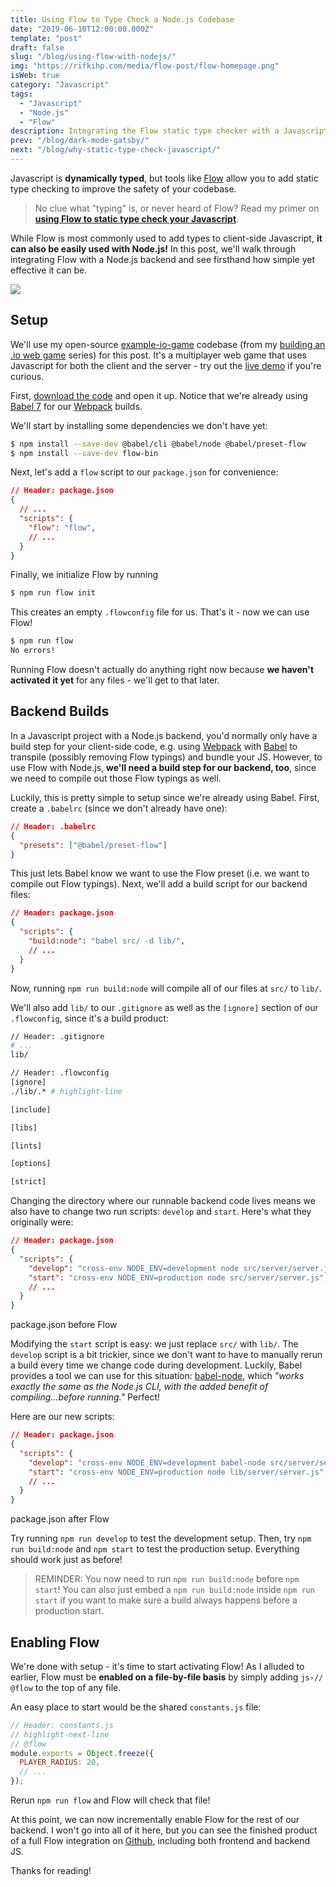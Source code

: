 ```yaml
---
title: Using Flow to Type Check a Node.js Codebase
date: "2019-06-10T12:00:00.000Z"
template: "post"
draft: false
slug: "/blog/using-flow-with-nodejs/"
img: "https://rifkihp.com/media/flow-post/flow-homepage.png"
isWeb: true
category: "Javascript"
tags:
  - "Javascript"
  - "Node.js"
  - "Flow"
description: Integrating the Flow static type checker with a Javascript backend.
prev: "/blog/dark-mode-gatsby/"
next: "/blog/why-static-type-check-javascript/"
---
```


Javascript is **dynamically typed**, but tools like [Flow](https://flow.org/) allow you to add static type checking to improve the safety of your codebase.

> No clue what "typing" is, or never heard of Flow? Read my primer on [**using Flow to static type check your Javascript**](/blog/why-static-type-check-javascript/).

While Flow is most commonly used to add types to client-side Javascript, **it can also be easily used with Node.js!** In this post, we'll walk through integrating Flow with a Node.js backend and see firsthand how simple yet effective it can be.

![](./media-link/flow-post/flow-homepage.png)

## Setup

We'll use my open-source [example-io-game](https://github.com/rifkihp/example-.io-game) codebase (from my [building an .io web game](/blog/build-an-io-game-part-1/) series) for this post. It's a multiplayer web game that uses Javascript for both the client and the server - try out the [live demo](https://example-io-game.rifkihp.com/) if you're curious.

First, [download the code](https://github.com/rifkihp/example-.io-game) and open it up. Notice that we're already using [Babel 7](https://babeljs.io/) for our [Webpack](/blog/why-you-should-use-webpack/) builds.

We'll start by installing some dependencies we don't have yet:

```bash
$ npm install --save-dev @babel/cli @babel/node @babel/preset-flow
$ npm install --save-dev flow-bin
```

Next, let's add a `flow` script to our `package.json` for convenience:

```json
// Header: package.json
{
  // ...
  "scripts": {
    "flow": "flow",
    // ...
  }
}
```

Finally, we initialize Flow by running

```bash
$ npm run flow init
```

This creates an empty `.flowconfig` file for us. That's it - now we can use Flow!

```bash
$ npm run flow
No errors!
```

Running Flow doesn't actually do anything right now because **we haven't activated it yet** for any files - we'll get to that later.

## Backend Builds

In a Javascript project with a Node.js backend, you'd normally only have a build step for your client-side code, e.g. using [Webpack](/blog/why-you-should-use-webpack/) with [Babel](https://babeljs.io/) to transpile (possibly removing Flow typings) and bundle your JS. However, to use Flow with Node.js, **we'll need a build step for our backend, too**, since we need to compile out those Flow typings as well.

Luckily, this is pretty simple to setup since we're already using Babel. First, create a `.babelrc` (since we don't already have one):

```json
// Header: .babelrc
{
  "presets": ["@babel/preset-flow"]
}
```

This just lets Babel know we want to use the Flow preset (i.e. we want to compile out Flow typings). Next, we'll add a build script for our backend files:

```json
// Header: package.json
{
  "scripts": {
    "build:node": "babel src/ -d lib/",
    // ...
  }
}
```

Now, running `npm run build:node` will compile all of our files at `src/` to `lib/`.

We'll also add `lib/` to our `.gitignore` as well as the `[ignore]` section of our `.flowconfig`, since it's a build product:

```bash
// Header: .gitignore
# ...
lib/
```

```bash
// Header: .flowconfig
[ignore]
./lib/.* # highlight-line

[include]

[libs]

[lints]

[options]

[strict]
```

Changing the directory where our runnable backend code lives means we also have to change two run scripts: `develop` and `start`. Here's what they originally were:

```json
// Header: package.json
{
  "scripts": {
    "develop": "cross-env NODE_ENV=development node src/server/server.js",
    "start": "cross-env NODE_ENV=production node src/server/server.js",
    // ...
  }
}
```
<figcaption>package.json before Flow</figcaption>

Modifying the `start` script is easy: we just replace `src/` with `lib/`. The `develop` script is a bit trickier, since we don't want to have to manually rerun a build every time we change code during development. Luckily, Babel provides a tool we can use for this situation: [babel-node](https://babeljs.io/docs/en/babel-node), which _"works exactly the same as the Node.js CLI, with the added benefit of compiling...before running."_ Perfect!

Here are our new scripts:

```json
// Header: package.json
{
  "scripts": {
    "develop": "cross-env NODE_ENV=development babel-node src/server/server.js",
    "start": "cross-env NODE_ENV=production node lib/server/server.js",
    // ...
  }
}
```
<figcaption>package.json after Flow</figcaption>

Try running `npm run develop` to test the development setup. Then, try `npm run build:node` and `npm start` to test the production setup. Everything should work just as before!

> REMINDER: You now need to run `npm run build:node` before `npm start`! You can also just embed a `npm run build:node` inside `npm run start` if you want to make sure a build always happens before a production start.

## Enabling Flow

We're done with setup - it's time to start activating Flow! As I alluded to earlier, Flow must be **enabled on a file-by-file basis** by simply adding `js›// @flow` to the top of any file.

An easy place to start would be the shared `constants.js` file:

```js
// Header: constants.js
// highlight-next-line
// @flow
module.exports = Object.freeze({
  PLAYER_RADIUS: 20,
  // ...
});
```

Rerun `npm run flow` and Flow will check that file!

At this point, we can now incrementally enable Flow for the rest of our backend. I won't go into all of it here, but you can see the finished product of a full Flow integration on [Github](https://github.com/rifkihp/example-.io-game/tree/flow), including both frontend and backend JS.

Thanks for reading!
